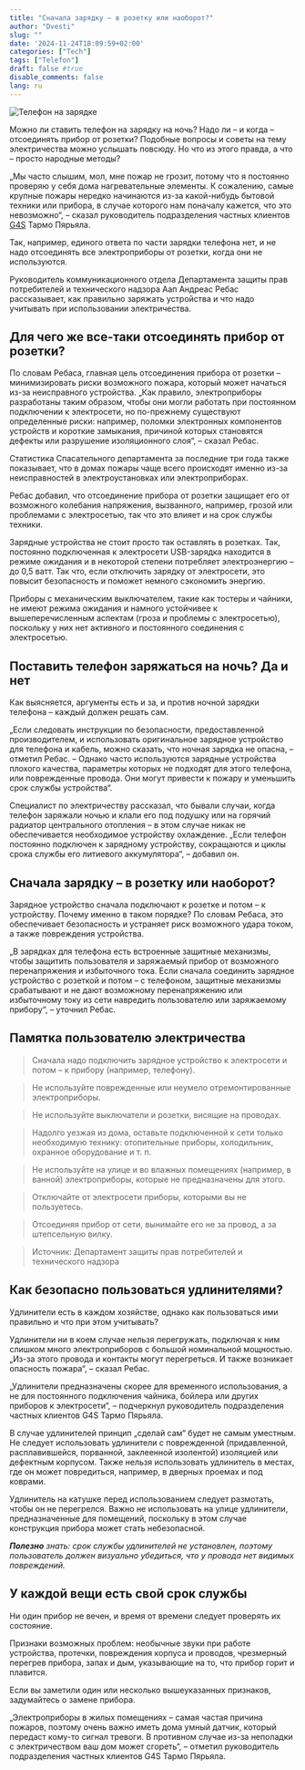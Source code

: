 ```yaml
---
title: "Сначала зарядку – в розетку или наоборот?"
author: "Dvesti"
slug: ""
date: '2024-11-24T18:09:59+02:00'
categories: ["Tech"]
tags: ["Telefon"]
draft: false #true
disable_comments: false
lang: ru
---
```


![Телефон на зарядке](https://images.delfi.ee/media-api-image-cropper/v1/2c1dbce3-6ed3-476c-8f72-384aae299941.jpg)


Можно ли ставить телефон на зарядку на ночь? Надо ли – и когда – отсоединять прибор от розетки? Подобные вопросы и советы на тему электричества можно услышать повсюду. Но что из этого правда, а что – просто народные методы?

„Мы часто слышим, мол, мне пожар не грозит, потому что я постоянно проверяю у себя дома нагревательные элементы. К сожалению, самые крупные пожары нередко начинаются из-за какой-нибудь бытовой техники или прибора, в случае которого нам поначалу кажется, что это невозможно“, – сказал руководитель подразделения частных клиентов [G4S](https://www.delfi.ee/teema/66249660/g4s) Тармо Пярьяла.

Так, например, единого ответа по части зарядки телефона нет, и не надо отсоединять все электроприборы от розетки, когда они не используются.

Руководитель коммуникационного отдела Департамента защиты прав потребителей и технического надзора Аап Андреас Ребас рассказывает, как правильно заряжать устройства и что надо учитывать при использовании электричества.

## Для чего же все-таки отсоединять прибор от розетки?

По словам Ребаса, главная цель отсоединения прибора от розетки – минимизировать риски возможного пожара, который может начаться из-за неисправного устройства. „Как правило, электроприборы разработаны таким образом, чтобы они могли работать при постоянном подключении к электросети, но по-прежнему существуют определенные риски: например, поломки электронных компонентов устройств и короткие замыкания, причиной которых становятся дефекты или разрушение изоляционного слоя“, – сказал Ребас.

Статистика Спасательного департамента за последние три года также показывает, что в домах пожары чаще всего происходят именно из-за неисправностей в электроустановках или электроприборах.

Ребас добавил, что отсоединение прибора от розетки защищает его от возможного колебания напряжения, вызванного, например, грозой или проблемами с электросетью, так что это влияет и на срок службы техники.

Зарядные устройства не стоит просто так оставлять в розетках. Так, постоянно подключенная к электросети USB-зарядка находится в режиме ожидания и в некоторой степени потребляет электроэнергию – до 0,5 ватт. Так что, если отключить зарядку от электросети, это повысит безопасность и поможет немного сэкономить энергию.

Приборы с механическим выключателем, такие как тостеры и чайники, не имеют режима ожидания и намного устойчивее к вышеперечисленным аспектам (гроза и проблемы с электросетью), поскольку у них нет активного и постоянного соединения с электросетью.

## Поставить телефон заряжаться на ночь? Да и нет

Как выясняется, аргументы есть и за, и против ночной зарядки телефона – каждый должен решать сам.

„Если следовать инструкции по безопасности, предоставленной производителем, и использовать оригинальное зарядное устройство для телефона и кабель, можно сказать, что ночная зарядка не опасна, – отметил Ребас. – Однако часто используются зарядные устройства плохого качества, параметры которых не подходят для этого телефона, или поврежденные провода. Они могут привести к пожару и уменьшить срок службы устройства“.

Специалист по электричеству рассказал, что бывали случаи, когда телефон заряжали ночью и клали его под подушку или на горячий радиатор центрального отопления – в этом случае никак не обеспечивается необходимое устройству охлаждение. „Если телефон постоянно подключен к зарядному устройству, сокращаются и циклы срока службы его литиевого аккумулятора“, – добавил он.

## Сначала зарядку – в розетку или наоборот?

Зарядное устройство сначала подключают к розетке и потом – к устройству. Почему именно в таком порядке? По словам Ребаса, это обеспечивает безопасность и устраняет риск возможного удара током, а также повреждения устройства.

„В зарядках для телефона есть встроенные защитные механизмы, чтобы защитить пользователя и заряжаемый прибор от возможного перенапряжения и избыточного тока. Если сначала соединить зарядное устройство с розеткой и потом – с телефоном, защитные механизмы срабатывают и не дают возможному перенапряжению или избыточному току из сети навредить пользователю или заряжаемому прибору“, – уточнил Ребас.

## Памятка пользователю электричества

> Сначала надо подключить зарядное устройство к электросети и потом – к прибору (например, телефону).

> Не используйте поврежденные или неумело отремонтированные электроприборы.

> Не используйте выключатели и розетки, висящие на проводах.

> Надолго уезжая из дома, оставьте подключенной к сети только необходимую технику: отопительные приборы, холодильник, охранное оборудование и т. п.

> Не используйте на улице и во влажных помещениях (например, в ванной) электроприборы, которые не предназначены для этого.

> Отключайте от электросети приборы, которыми вы не пользуетесь.

> Отсоединяя прибор от сети, вынимайте его не за провод, а за штепсельную вилку.

> Источник: Департамент защиты прав потребителей и технического надзора

## Как безопасно пользоваться удлинителями?

Удлинители есть в каждом хозяйстве, однако как пользоваться ими правильно и что при этом учитывать?

Удлинители ни в коем случае нельзя перегружать, подключая к ним слишком много электроприборов с большой номинальной мощностью. „Из-за этого провода и контакты могут перегреться. И также возникает опасность пожара“, – сказал Ребас.

„Удлинители предназначены скорее для временного использования, а не для постоянного подключения чайника, бойлера или других приборов к электросети“, – подчеркнул руководитель подразделения частных клиентов G4S Тармо Пярьяла.

В случае удлинителей принцип „сделай сам“ будет не самым уместным. Не следует использовать удлинители с поврежденной (придавленной, расплавившейся, порванной, заклеенной изолентой) изоляцией или дефектным корпусом. Также нельзя использовать удлинитель в местах, где он может повредиться, например, в дверных проемах и под коврами.

Удлинитель на катушке перед использованием следует размотать, чтобы он не перегрелся. Важно не использовать на улице удлинители, предназначенные для помещений, поскольку в этом случае конструкция прибора может стать небезопасной.

*__Полезно__ знать: срок службы удлинителей не установлен, поэтому пользователь должен визуально убедиться, что у провода нет видимых повреждений.*

## У каждой вещи есть свой срок службы

Ни один прибор не вечен, и время от времени следует проверять их состояние.

Признаки возможных проблем: необычные звуки при работе устройства, протечки, повреждения корпуса и проводов, чрезмерный перегрев прибора, запах и дым, указывающие на то, что прибор горит и плавится.

Если вы заметили один или несколько вышеуказанных признаков, задумайтесь о замене прибора.

„Электроприборы в жилых помещениях – самая частая причина пожаров, поэтому очень важно иметь дома умный датчик, который передаст кому-то сигнал тревоги. В противном случае из-за неполадки с электричеством ваш дом может сгореть“, – отметил руководитель подразделения частных клиентов G4S Тармо Пярьяла.  
